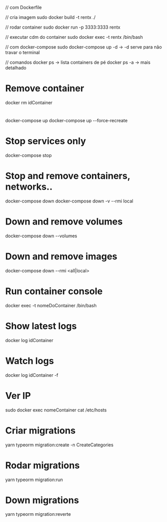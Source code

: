 // com Dockerfile

// cria imagem
sudo docker build -t rentx ./

// rodar container
sudo docker run -p 3333:3333 rentx

// executar cdm do container
sudo docker exec -t rentx /bin/bash

// com docker-compose
sudo docker-compose up -d -> -d serve para não travar o terminal

// comandos
docker ps -> lista containers de pé
docker ps -a -> mais detalhado

# Remove container

docker rm idContainer

#

docker-compose up
docker-compose up --force-recreate

# Stop services only

docker-compose stop

# Stop and remove containers, networks..

docker-compose down
docker-compose down -v --rmi local

# Down and remove volumes

docker-compose down --volumes

# Down and remove images

docker-compose down --rmi <all|local>

# Run container console

docker exec -t nomeDoContainer /bin/bash

# Show latest logs

docker log idContainer

# Watch logs

docker log idContainer -f

# Ver IP

sudo docker exec nomeContainer cat /etc/hosts

# Criar migrations

yarn typeorm migration:create -n CreateCategories

# Rodar migrations

yarn typeorm migration:run

# Down migrations

yarn typeorm migration:reverte
